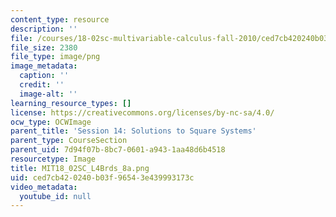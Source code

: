 ```yaml
---
content_type: resource
description: ''
file: /courses/18-02sc-multivariable-calculus-fall-2010/ced7cb420240b03f96543e439993173c_MIT18_02SC_L4Brds_8a.png
file_size: 2380
file_type: image/png
image_metadata:
  caption: ''
  credit: ''
  image-alt: ''
learning_resource_types: []
license: https://creativecommons.org/licenses/by-nc-sa/4.0/
ocw_type: OCWImage
parent_title: 'Session 14: Solutions to Square Systems'
parent_type: CourseSection
parent_uid: 7d94f07b-8bc7-0601-a943-1aa48d6b4518
resourcetype: Image
title: MIT18_02SC_L4Brds_8a.png
uid: ced7cb42-0240-b03f-9654-3e439993173c
video_metadata:
  youtube_id: null
---
```

